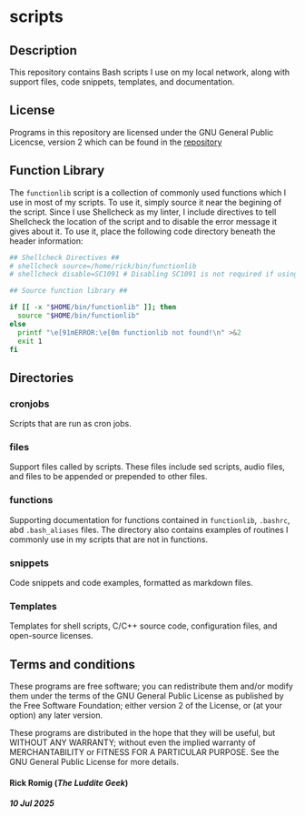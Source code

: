 # scripts

## Description

This repository contains Bash scripts I use on my local network, along with support files, code snippets, templates, and documentation.

## License
Programs in this repository are licensed under the GNU General Public Licencse, version 2 which can be found in the [repository](https://github.com/RickRomig/scripts/blob/main/LICENSE)

## Function Library

The `functionlib` script is a collection of commonly used functions which I use in most of my scripts. To use it, simply source it near the begining of the script. Since I use Shellcheck as my linter, I include directives to tell Shellcheck the location of the script and to disable the error message it gives about it. To use it, place the following code directory beneath the header information:
```bash
## Shellcheck Directives ##
# shellcheck source=/home/rick/bin/functionlib
# shellcheck disable=SC1091 # Disabling SC1091 is not required if using shellcheck -x to check syntax.

## Source function library ##

if [[ -x "$HOME/bin/functionlib" ]]; then
  source "$HOME/bin/functionlib"
else
  printf "\e[91mERROR:\e[0m functionlib not found!\n" >&2
  exit 1
fi
```

## Directories

### cronjobs

Scripts that are run as cron jobs.

### files

Support files called by scripts. These files include sed scripts, audio files, and files to be appended or prepended to other files.

### functions

Supporting documentation for functions contained in `functionlib`, `.bashrc`, abd `.bash_aliases` files. The directory also contains examples of routines I commonly use in my scripts that are not in functions.

### snippets

Code snippets and code examples, formatted as markdown files.

### Templates

Templates for shell scripts, C/C++ source code, configuration files, and open-source licenses.

## Terms and conditions
These programs are free software; you can redistribute them and/or modify them under the terms of the GNU General Public License as published by the Free Software Foundation; either version 2 of the License, or (at your option) any later version.

These programs are distributed in the hope that they will be useful, but WITHOUT ANY WARRANTY; without even the implied warranty of MERCHANTABILITY or FITNESS FOR A PARTICULAR PURPOSE. See the GNU General Public License for more details.

#### Rick Romig (*The Luddite Geek*)
##### 10 Jul 2025